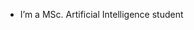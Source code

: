 -  I’m a MSc. Artificial Intelligence student
<!--- -  I’m looking to collaborate on ...
- 📫 How to reach me ... --->

<!---
tinkvu/tinkvu is a ✨ special ✨ repository because its `README.md` (this file) appears on your GitHub profile.
You can click the Preview link to take a look at your changes.
--->
